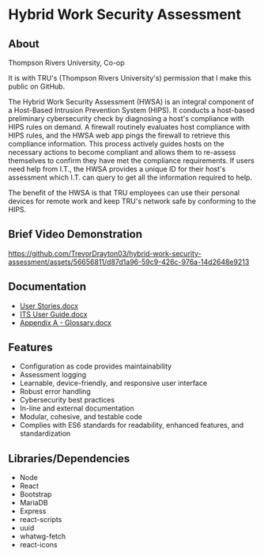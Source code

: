 # Hybrid Work Security Assessment
## About
Thompson Rivers University, Co-op

It is with TRU's (Thompson Rivers University's) permission that I make this public on GitHub.

The Hybrid Work Security Assessment (HWSA) is an integral component of a Host-Based Intrusion Prevention System (HIPS). It conducts a host-based preliminary cybersecurity check by diagnosing a host's compliance with HIPS rules on demand. A firewall routinely evaluates host compliance with HIPS rules, and the HWSA web app pings the firewall to retrieve this compliance information. This process actively guides hosts on the necessary actions to become compliant and allows them to re-assess themselves to confirm they have met the compliance requirements. If users need help from I.T., the HWSA provides a unique ID for their host's assessment which I.T. can query to get all the information required to help.

The benefit of the HWSA is that TRU employees can use their personal devices for remote work and keep TRU's network safe by conforming to the HIPS.

## Brief Video Demonstration

https://github.com/TrevorDrayton03/hybrid-work-security-assessment/assets/56656811/d87d1a96-59c9-426c-976a-14d2648e9213

## Documentation
- [User Stories.docx](https://github.com/TrevorDrayton03/hybrid-work-security-assessment/files/12443731/User.Stories.docx)
- [ITS User Guide.docx](https://github.com/TrevorDrayton03/hybrid-work-security-assessment/files/12443732/ITS.User.Guide.docx)
- [Appendix A - Glossary.docx](https://github.com/TrevorDrayton03/hybrid-work-security-assessment/files/12443733/Appendix.A.-.Glossary.docx)

## Features
- Configuration as code provides maintainability
- Assessment logging
- Learnable, device-friendly, and responsive user interface
- Robust error handling
- Cybersecurity best practices
- In-line and external documentation
- Modular, cohesive, and testable code
- Complies with ES6 standards for readability, enhanced features, and standardization

## Libraries/Dependencies
- Node
- React
- Bootstrap
- MariaDB
- Express
- react-scripts
- uuid
- whatwg-fetch
- react-icons
